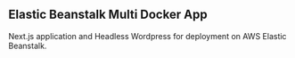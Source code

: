 ## Elastic Beanstalk Multi Docker App

Next.js application and Headless Wordpress for deployment on AWS Elastic Beanstalk.